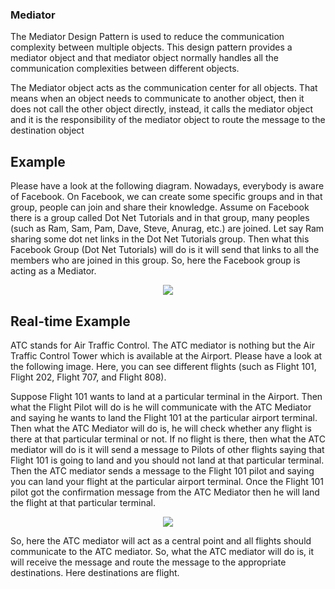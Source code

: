 ### Mediator  
The Mediator Design Pattern is used to reduce the communication complexity between multiple objects. This design pattern provides a mediator object and that mediator object normally handles all the communication complexities between different objects.

The Mediator object acts as the communication center for all objects. That means when an object needs to communicate to another object, then it does not call the other object directly, instead, it calls the mediator object and it is the responsibility of the mediator object to route the message to the destination object

## Example 
Please have a look at the following diagram. Nowadays, everybody is aware of Facebook. On Facebook, we can create some specific groups and in that group, people can join and share their knowledge. Assume on Facebook there is a group called Dot Net Tutorials and in that group, many peoples (such as Ram, Sam, Pam, Dave, Steve, Anurag, etc.) are joined. Let say Ram sharing some dot net links in the Dot Net Tutorials group. Then what this Facebook Group (Dot Net Tutorials) will do is it will send that links to all the members who are joined in this group. So, here the Facebook group is acting as a Mediator.
<p align="center">
  <img src="http://mokarchi.ir/git/Mediator/word-image-52-768x537.png" />
</p>

## Real-time Example 
ATC stands for Air Traffic Control. The ATC mediator is nothing but the Air Traffic Control Tower which is available at the Airport. Please have a look at the following image. Here, you can see different flights (such as Flight 101, Flight 202, Flight 707, and Flight 808).

Suppose Flight 101 wants to land at a particular terminal in the Airport. Then what the Flight Pilot will do is he will communicate with the ATC Mediator and saying he wants to land the Flight 101 at the particular airport terminal. Then what the ATC Mediator will do is, he will check whether any flight is there at that particular terminal or not. If no flight is there, then what the ATC mediator will do is it will send a message to Pilots of other flights saying that Flight 101 is going to land and you should not land at that particular terminal. Then the ATC mediator sends a message to the Flight 101 pilot and saying you can land your flight at the particular airport terminal. Once the Flight 101 pilot got the confirmation message from the ATC Mediator then he will land the flight at that particular terminal.
<p align="center">
  <img src="http://mokarchi.ir/git/Mediator/Real-time-Example-of-Mediator-Design-Pattern-ATC-768x390.png" />
</p>

So, here the ATC mediator will act as a central point and all flights should communicate to the ATC mediator. So, what the ATC mediator will do is, it will receive the message and route the message to the appropriate destinations. Here destinations are flight.
